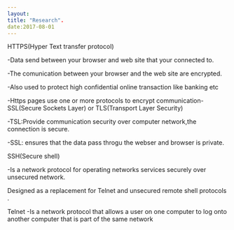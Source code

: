 ```yaml
---
layout:
title: "Research".
date:2017-08-01
---
```




HTTPS(Hyper Text transfer protocol)

-Data send between your browser  and web site  that your connected to.

-The comunication between your browser and the web site  are encrypted.

-Also used to protect high confidential online transaction like banking etc

-Https pages use one  or more protocols to encrypt communication-SSL(Secure Sockets Layer) or TLS(Transport  Layer Security)

-TSL:Provide communication  security over computer network,the connection is secure.

-SSL: ensures that the data pass throgu the  webser and browser is private.

SSH(Secure shell)

-Is a network protocol for operating networks services securely over unsecured  network.

Designed as  a replacement for Telnet and unsecured remote  shell protocols .

Telnet
-Is a network protocol that allows a user on one computer to log onto another computer that is part of the same network






 

